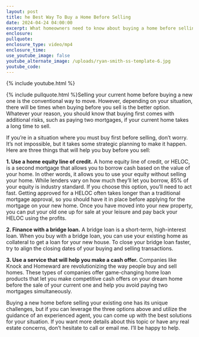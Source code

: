 ```yaml
---
layout: post
title: he Best Way To Buy a Home Before Selling
date: 2024-04-24 04:00:00
excerpt: What homeowners need to know about buying a home before selling.
enclosure:
pullquote:
enclosure_type: video/mp4
enclosure_time:
use_youtube_image: false
youtube_alternate_image: /uploads/ryan-smith-ss-template-6.jpg
youtube_code:
---
```

{% include youtube.html %}

{% include pullquote.html %}Selling your current home before buying a new one is the conventional way to move. However, depending on your situation, there will be times when buying before you sell is the better option. Whatever your reason, you should know that buying first comes with additional risks, such as paying two mortgages, if your current home takes a long time to sell.

If you’re in a situation where you must buy first before selling, don’t worry. It’s not impossible, but it takes some strategic planning to make it happen. Here are three things that will help you buy before you sell:

**1\. Use a home equity line of credit.** A home equity line of credit, or HELOC, is a second mortgage that allows you to borrow cash based on the value of your home. In other words, it allows you to use your equity without selling your home. While lenders vary on how much they’ll let you borrow, 85% of your equity is industry standard. If you choose this option, you’ll need to act fast. Getting approved for a HELOC often takes longer than a traditional mortgage approval, so you should have it in place before applying for the mortgage on your new home. Once you have moved into your new property, you can put your old one up for sale at your leisure and pay back your HELOC using the profits.

**2\. Finance with a bridge loan.** A bridge loan is a short-term, high-interest loan. When you buy with a bridge loan, you can use your existing home as collateral to get a loan for your new house. To close your bridge loan faster, try to align the closing dates of your buying and selling transactions.

**3\. Use a service that will help you make a cash offer.** Companies like Knock and Homeward are revolutionizing the way people buy and sell homes. These types of companies offer game-changing home loan products that let you make competitive cash offers on your dream home before the sale of your current one and help you avoid paying two mortgages simultaneously.

Buying a new home before selling your existing one has its unique challenges, but if you can leverage the three options above and utilize the guidance of an experienced agent, you can come up with the best solutions for your situation. If you want more details about this topic or have any real estate concerns, don’t hesitate to call or email me. I’ll be happy to help.